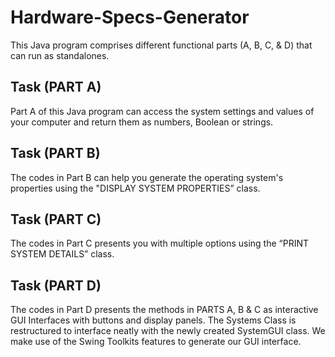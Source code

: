 # Hardware-Specs-Generator
This Java program comprises different functional parts (A, B, C, & D) that can run as standalones.

## Task (PART A)

Part A of this Java program can access the system settings and values of your computer and return them as numbers, Boolean or strings.

## Task (PART B)

The codes in Part B can help you generate the operating system's properties using the "DISPLAY SYSTEM PROPERTIES” class.

## Task (PART C)

The codes in Part C presents you with multiple options using the “PRINT SYSTEM DETAILS” class.

## Task (PART D)

The codes in Part D presents the methods in PARTS A, B & C as interactive GUI Interfaces with buttons and display panels.
The Systems Class is restructured to interface neatly with the newly created SystemGUI class.
We make use of the Swing Toolkits features to generate our GUI interface.

